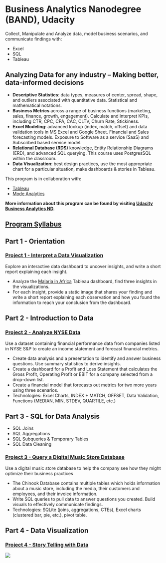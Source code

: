 # Business Analytics Nanodegree (BAND), Udacity
Collect, Manipulate and Analyze data, model business scenarios, and communicate findings with:
* Excel
* SQL
* Tableau

## Analyzing Data for any industry – Making better, data-informed decisions

* **Descriptive Statistics**: data types, measures of center, spread, shape, and outliers associated with quantitative data. Statistical and mathematical notations. 
* **Business Metrics** across a range of business functions (marketing, sales, finance, growth, engagement). Calculate and interpret KPIs, including CTR, CPC, CPA, CAC, CLTV, Churn Rate, Stickiness. 
* **Excel Modeling**: advanced lookup (index, match, offset) and data validation tools in MS Excel and Google Sheet. Financial and Sales forecasting models. Exposure to Software as a service (SaaS) and Subscribed based service model. 
* **Relational Database (RDS)** knowledge, Entity Relationship Diagrams (ERD), and advanced SQL querying. This course uses PostgresSQL within the classroom. 
* **Data Visualization**: best design practices, use the most appropriate chart for a particular situation, make dashboards & stories in Tableau. 

This program is in collaboration with:
* [Tableau](https://www.tableau.com/)
* [Mode Analytics](https://mode.com/)

**More information about this program can be found by visiting [Udacity Business Analytics ND](https://www.udacity.com/course/business-analytics-nanodegree--nd098).**


## [Program Syllabus](https://github.com/phphoebe/udacity-band-projects/blob/master/Business%2BAnalytics%2BNanodegree%2BProgram%2BSyllabus%2B2.0.pdf)

## Part 1 - Orientation 
### **[Project 1 - Interpret a Data Visualization](https://github.com/phphoebe/udacity-band-projects/tree/master/Project%201-Interpret%20a%20Data%20Visualization)**

Explore an interactive data dashboard to uncover insights, and write a short report explaining each insight. 
* Analyze the [Malaria in Africa](https://public.tableau.com/views/MakeoverMonday34Malaria_0/MalariainAfrica?:embed=y&:showVizHome=no&:display_count=y&:display_static_image=y&:bootstrapWhenNotified=true#2) Tableau dashboard, find three insights in the visualizations.
* For each insight, provide a static image that shares your finding and write a short report explaining each observation and how you found the information to reach your conclusion from the dashboard. 


## Part 2 - Introduction to Data
### **[Project 2 - Analyze NYSE Data](https://github.com/phphoebe/udacity-band-projects/tree/master/Project%202-Analyze%20NYSE%20Data)**
Use a dataset containing financial performance data from companies listed in NYSE S&P to create an income statement and forecast financial metrics.
* Create data analysis and a presentation to identify and answer business questions. Use summary statistics to derive insights. 
* Create a dashboard for a Profit and Loss Statement that calculates the Gross Profit, Operating Profit or EBIT for a company selected from a drop-down list.
* Create a financial model that forecasts out metrics for two more years using three scenarios.
* Technologies: Excel Charts, INDEX + MATCH, OFFSET, Data Validation, Functions (MEDIAN, MIN, STDEV, QUARTILE, etc.)


## Part 3 - SQL for Data Analysis
* SQL Joins
* SQL Aggregations
* SQL Subqueries & Temporary Tables
* SQL Data Cleaning
### **[Project 3 - Query a Digital Music Store Database](https://github.com/phphoebe/udacity-band-projects/tree/master/Project%203-SQL-Query%20a%20Digital%20Music%20Store%20Database)**
Use a digital music store database to help the company see how they might optimize their business practices
* The Chinook Database contains multiple tables which holds information about a music store, including the media, their customers and employees, and their invoice information. 
* Write SQL queries to pull data to answer questions you created. Build visuals to effectively communicate findings. 
* Technologies: SQLite (joins, aggregations, CTEs), Excel charts (clustered bar, pie, etc.), pivot table. 

## Part 4 - Data Visualization 
### **[Project 4 - Story Telling with Data](https://github.com/phphoebe/udacity-band-projects/tree/master/Project%204-Tableau-Data%20Visualization-Telling%20Stories%20with%20Data)**


![](https://github.com/phphoebe/udacity-band-projects/blob/master/Graduaction%20Certificate.PNG)
